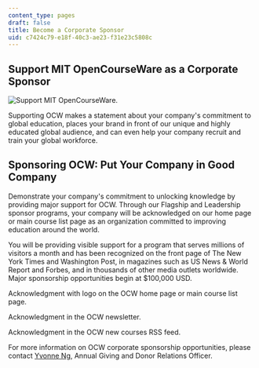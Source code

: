 ```yaml
---
content_type: pages
draft: false
title: Become a Corporate Sponsor
uid: c7424c79-e18f-40c3-ae23-f31e23c5808c
---
```

## **Support MIT OpenCourseWare as a Corporate Sponsor**

![Support MIT OpenCourseWare.](https://lh5.googleusercontent.com/6bio7MxANC45xZ2AW8Bf8Z2UTFAzmEVsxR5xBes7yT9JDlxh68Ontv9lt3fC4EAL5E6MiSFb7XOnizKgSpx-XHHPpccI7j71e_0VeAu7SaHSmlmUe7wya5L05ulDp_sivthIfTr-)

Supporting OCW makes a statement about your company's commitment to global education, places your brand in front of our unique and highly educated global audience, and can even help your company recruit and train your global workforce.

## **Sponsoring OCW: Put Your Company in Good Company**

Demonstrate your company's commitment to unlocking knowledge by providing major support for OCW. Through our Flagship and Leadership sponsor programs, your company will be acknowledged on our home page or main course list page as an organization committed to improving education around the world.

You will be providing visible support for a program that serves millions of visitors a month and has been recognized on the front page of The New York Times and Washington Post, in magazines such as US News & World Report and Forbes, and in thousands of other media outlets worldwide. Major sponsorship opportunities begin at $100,000 USD.

Acknowledgment with logo on the OCW home page or main course list page.

Acknowledgment in the OCW newsletter.

Acknowledgment in the OCW new courses RSS feed.

  
For more information on OCW corporate sponsorship opportunities, please contact [Yvonne Ng](mailto:yng@mit.edu), Annual Giving and Donor Relations Officer.